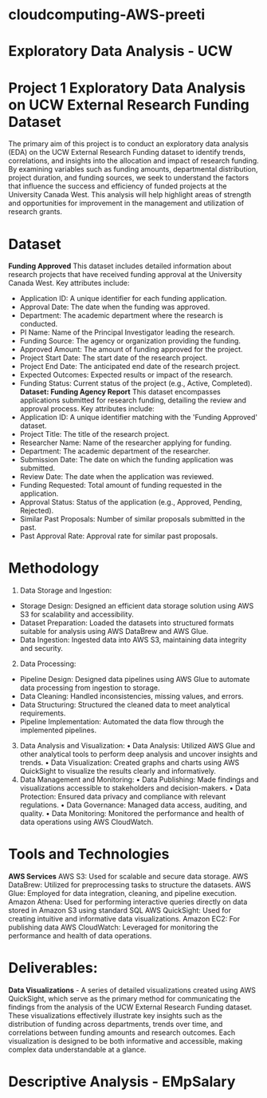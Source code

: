 # cloudcomputing-AWS-preeti
# Exploratory Data Analysis - UCW
# Project 1 Exploratory Data Analysis on UCW External Research Funding Dataset
The primary aim of this project is to conduct an exploratory data analysis (EDA) on the UCW External Research Funding dataset to identify trends, correlations, and insights into the allocation and impact of research funding. By examining variables such as funding amounts, departmental distribution, project duration, and funding sources, we seek to understand the factors that influence the success and efficiency of funded projects at the University Canada West. This analysis will help highlight areas of strength and opportunities for improvement in the management and utilization of research grants.
# Dataset
**Funding Approved**
This dataset includes detailed information about research projects that have received funding approval at the University Canada West. Key attributes include:
- Application ID: A unique identifier for each funding application.
- Approval Date: The date when the funding was approved.
- Department: The academic department where the research is conducted.
- PI Name: Name of the Principal Investigator leading the research.
- Funding Source: The agency or organization providing the funding.
- Approved Amount: The amount of funding approved for the project.
- Project Start Date: The start date of the research project.
- Project End Date: The anticipated end date of the research project.
- Expected Outcomes: Expected results or impact of the research.
- Funding Status: Current status of the project (e.g., Active, Completed).
**Dataset: Funding Agency Report**
This dataset encompasses applications submitted for research funding, detailing the review and approval process. Key attributes include:
- Application ID: A unique identifier matching with the 'Funding Approved' dataset.
- Project Title: The title of the research project.
- Researcher Name: Name of the researcher applying for funding.
- Department: The academic department of the researcher.
- Submission Date: The date on which the funding application was submitted.
- Review Date: The date when the application was reviewed.
- Funding Requested: Total amount of funding requested in the application.
- Approval Status: Status of the application (e.g., Approved, Pending, Rejected).
- Similar Past Proposals: Number of similar proposals submitted in the past.
- Past Approval Rate: Approval rate for similar past proposals.
# Methodology
1. Data Storage and Ingestion:
- Storage Design: Designed an efficient data storage solution using AWS S3 for scalability and accessibility.
- Dataset Preparation: Loaded the datasets into structured formats suitable for analysis using AWS DataBrew and AWS Glue.
- Data Ingestion: Ingested data into AWS S3, maintaining data integrity and security.
2. Data Processing:
- Pipeline Design: Designed data pipelines using AWS Glue to automate data processing from ingestion to storage.
- Data Cleaning: Handled inconsistencies, missing values, and errors.
- Data Structuring: Structured the cleaned data to meet analytical requirements.
- Pipeline Implementation: Automated the data flow through the implemented pipelines.
3. Data Analysis and Visualization:
•	Data Analysis: Utilized AWS Glue and other analytical tools to perform deep analysis and uncover insights and trends.
•	Data Visualization: Created graphs and charts using AWS QuickSight to visualize the results clearly and informatively.
4. Data Management and Monitoring:
•	Data Publishing: Made findings and visualizations accessible to stakeholders and decision-makers.
•	Data Protection: Ensured data privacy and compliance with relevant regulations.
•	Data Governance: Managed data access, auditing, and quality.
•	Data Monitoring: Monitored the performance and health of data operations using AWS CloudWatch.
# Tools and Technologies
**AWS Services**
AWS S3: Used for scalable and secure data storage.
AWS DataBrew: Utilized for preprocessing tasks to structure the datasets.
AWS Glue: Employed for data integration, cleaning, and pipeline execution.
Amazon Athena: Used for performing interactive queries directly on data stored in Amazon S3 using standard SQL
AWS QuickSight: Used for creating intuitive and informative data visualizations.
Amazon EC2: For publishing data
AWS CloudWatch: Leveraged for monitoring the performance and health of data operations.
# Deliverables:
**Data Visualizations** - A series of detailed visualizations created using AWS QuickSight, which serve as the primary method for communicating the findings from the analysis of the UCW External Research Funding dataset. These visualizations effectively illustrate key insights such as the distribution of funding across departments, trends over time, and correlations between funding amounts and research outcomes. Each visualization is designed to be both informative and accessible, making complex data understandable at a glance.


# Descriptive Analysis - EMpSalary
